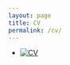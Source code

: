 ```yaml
---
layout: page
title: CV
permalink: /cv/
---
```


- <a href="https://furkandikmen.com/assets/CV/Furkan_s_CV (6).pdf" target="_blank">
  <img src="https://furkandikmen.com/images/cv (1).png" alt="CV">
</a>
